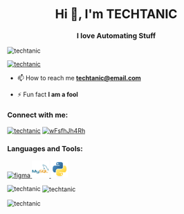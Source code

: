 <h1 align="center">Hi 👋, I'm TECHTANIC</h1>
<h3 align="center">I love Automating Stuff</h3>

<p align="left"> <img src="https://komarev.com/ghpvc/?username=techtanic&label=Profile%20views&color=e100ff&style=flat-square" alt="techtanic" /> </p>

<p align="left"> <a href="https://github.com/ryo-ma/github-profile-trophy"><img src="https://github-profile-trophy.vercel.app/?username=techtanic" alt="techtanic" /></a> </p>

- 📫 How to reach me **techtanic@email.com**

- ⚡ Fun fact **I am a fool**

<h3 align="left">Connect with me:</h3>
<p align="left">
<a href="https://www.hackerrank.com/techtanic" target="blank"><img align="center" src="https://raw.githubusercontent.com/rahuldkjain/github-profile-readme-generator/master/src/images/icons/Social/hackerrank.svg" alt="techtanic" height="30" width="40" /></a>
<a href="https://discord.gg/wFsfhJh4Rh" target="blank"><img align="center" src="https://raw.githubusercontent.com/rahuldkjain/github-profile-readme-generator/master/src/images/icons/Social/discord.svg" alt="wFsfhJh4Rh" height="30" width="40" /></a>
</p>

<h3 align="left">Languages and Tools:</h3>
<p align="left"> <a href="https://www.figma.com/" target="_blank"> <img src="https://www.vectorlogo.zone/logos/figma/figma-icon.svg" alt="figma" width="40" height="40"/> </a> <a href="https://www.mysql.com/" target="_blank"> <img src="https://raw.githubusercontent.com/devicons/devicon/master/icons/mysql/mysql-original-wordmark.svg" alt="mysql" width="40" height="40"/> </a> <a href="https://www.python.org" target="_blank"> <img src="https://raw.githubusercontent.com/devicons/devicon/master/icons/python/python-original.svg" alt="python" width="40" height="40"/> </a> </p>

<p><img align="left" src="https://github-readme-stats.vercel.app/api/top-langs?username=techtanic&show_icons=true&theme=dark&hide_border=true&locale=en&layout=compact" alt="techtanic" /></p>

<p>&nbsp;<img align="center" src="https://github-readme-stats.vercel.app/api?username=techtanic&show_icons=true&theme=dark&hide_border=true&locale=en" alt="techtanic" /></p>

<p><img align="center" src="https://github-readme-streak-stats.herokuapp.com/?user=techtanic&theme=dark" alt="techtanic" /></p>

